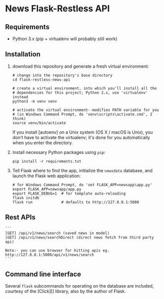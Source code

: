 # News Flask-Restless API

## Requirements

* Python 3.x (pip + virtualenv will probably still work)

## Installation

1. download this repository and generate a fresh virtual
   environment:

    ```
    # change into the repository's base directory
    cd flask-restless-news-api

    # create a virtual environment, into which you'll install all the
    # dependencies for this project; Python 2.x, use 'virtualenv' instead
    python3 -m venv venv

    # activate the virtual environment--modifies PATH variable for you
    # (in Windows Command Prompt, do 'venv\scripts\activate.cmd', I think)
    source venv/bin/activate
    ```

    If you install [autoenv] on a Unix system (OS X / macOS is Unix), you don't
    have to activate the virtualenv; it's done for you automatically when you
    enter the directory.

2. Install necessary Python packages using `pip`:

    ```
    pip install -r requirements.txt
    ```

3. Tell Flask where to find the app, initialize the `newsdata` database, and
   launch the Flask web application:

    ```
    # for Windows Command Prompt, do 'set FLASK_APP=newsapp\app.py'
    export FLASK_APP=newsapp/app.py
    export FLASK_DEBUG=1  # for template auto-reloading
    flask initdb
    flask run             # defaults to http://127.0.0.1:5000
    ```
   
## Rest APIs

    ```
    [GET] /api/v1/news/search (saved news in model)
    [GET] /api/v1/news/searchDirect (direct news fetch from third party api)

    Note:- you can use browser for hitting apis eg. http://127.0.0.1:5000/api/v1/news/search
    ```

## Command line interface

Several `flask` subcommands for operating on the database are included,
courtesy of the [Click][] library, also by the author of Flask.

